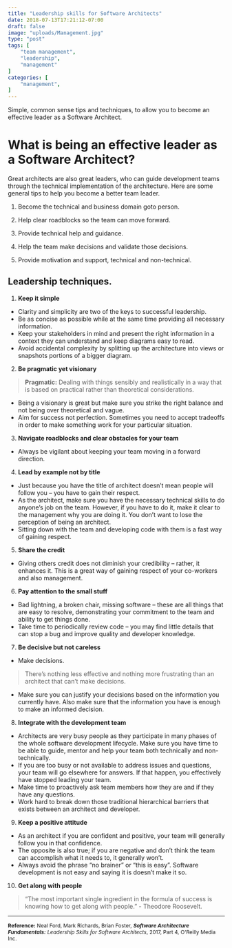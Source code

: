 ```yaml
---
title: "Leadership skills for Software Architects"
date: 2018-07-13T17:21:12-07:00
draft: false
image: "uploads/Management.jpg"
type: "post"
tags: [
    "team management",
    "leadership",
    "management"
]
categories: [
    "management",
]
---
```

Simple, common sense tips and techniques, to allow you to become an effective leader as a Software Architect.
<!--more-->
# What is being an effective leader as a Software Architect?
Great architects are also great leaders, who can guide development teams through the technical implementation of the architecture. Here are some general tips to help you become a better team leader.

1. Become the technical and business domain goto person.

2. Help clear roadblocks so the team can move forward.

3. Provide technical help and guidance.

4. Help the team make decisions and validate those decisions.

5. Provide motivation and support, technical and non-technical.

## Leadership techniques.
1. **Keep it simple**

  * Clarity and simplicity are two of the keys to successful leadership.
  * Be as concise as possible while at the same time providing all necessary information.
  * Keep your stakeholders in mind and present the right information in a context they can understand and keep diagrams easy to read.
  * Avoid accidental complexity by splitting up the architecture into views or snapshots portions of a bigger diagram.

2. **Be pragmatic yet visionary**

  > **Pragmatic:** Dealing with things sensibly and realistically in a way that is based on practical rather than theoretical considerations.

  * Being a visionary is great but make sure you strike the right balance and not being over theoretical and vague.
  * Aim for success not perfection. Sometimes you need to accept tradeoffs in order to make something work for your particular situation.

3. **Navigate roadblocks and clear obstacles for your team**

  * Always be vigilant about keeping your team moving in a forward direction.

4. **Lead by example not by title**

  * Just because you have the title of architect doesn’t mean people will follow you – you have to gain their respect.
  * As the architect, make sure you have the necessary technical skills to do anyone’s job on the team. However, if you have to do it, make it clear to the management why you are doing it. You don’t want to lose the perception of being an architect.
  * Sitting down with the team and developing code with them is a fast way of gaining respect.

5. **Share the credit**

  * Giving others credit does not diminish your credibility – rather, it enhances it. This is a great way of gaining respect of your co-workers and also management.

6. **Pay attention to the small stuff**

  * Bad lightning, a broken chair, missing software – these are all things that are easy to resolve, demonstrating your commitment to the team and ability to get things done.
  * Take time to periodically review code – you may find little details that can stop a bug and improve quality and developer knowledge.

7. **Be decisive but not careless**

  * Make decisions.

  >  There’s nothing less effective and nothing more frustrating than an architect that can’t make decisions.

  * Make sure you can justify your decisions based on the information you currently have. Also make sure that the information you have is enough to make an informed decision.

8. **Integrate with the development team**

  * Architects are very busy people as they participate in many phases of the whole software development lifecycle. Make sure you have time to be able to guide, mentor and help your team both technically and non-technically.
  * If you are too busy or not available to address issues and questions, your team will go elsewhere for answers. If that happen, you effectively have stopped leading your team.
  * Make time to proactively ask team members how they are and if they have any questions.
  * Work hard to break down those traditional hierarchical barriers that exists between an architect and developer.

9. **Keep a positive attitude**

  * As an architect if you are confident and positive, your team will generally follow you in that confidence.
  * The opposite is also true; if you are negative and don’t think the team can accomplish what it needs to, it generally won’t.
  * Always avoid the phrase “no brainer” or “this is easy”. Software development is not easy and saying it is doesn’t make it so.

10. **Get along with people**

  > “The most important single ingredient in the formula of success is knowing how to get along with people.” - Theodore Roosevelt.

  ***

  <span style="font-size: 12px; line-height: normal;">**Reference:** Neal Ford, Mark Richards, Brian Foster, **_Software Architecture Fundamentals:_** _Leadership Skills for Software Architects_, 2017, Part 4, O'Reilly Media Inc.</span>
